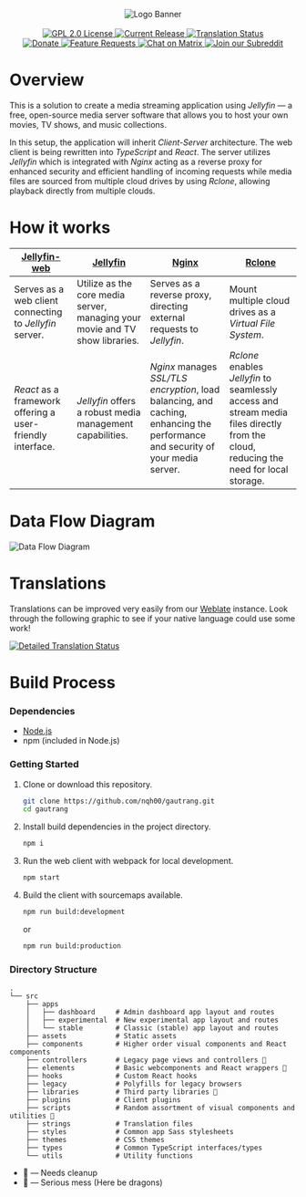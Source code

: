 <p align="center">
<img alt="Logo Banner" src="https://raw.githubusercontent.com/jellyfin/jellyfin-ux/master/branding/SVG/banner-logo-solid.svg?sanitize=true"/>
<br/>
<br/>
<a href="https://github.com/jellyfin/jellyfin-web">
<img alt="GPL 2.0 License" src="https://img.shields.io/github/license/jellyfin/jellyfin-web.svg"/>
</a>
<a href="https://github.com/jellyfin/jellyfin-web/releases">
<img alt="Current Release" src="https://img.shields.io/github/release/jellyfin/jellyfin-web.svg"/>
</a>
<a href="https://translate.jellyfin.org/projects/jellyfin/jellyfin-web/?utm_source=widget">
<img src="https://translate.jellyfin.org/widgets/jellyfin/-/jellyfin-web/svg-badge.svg" alt="Translation Status"/>
</a>
<br/>
<a href="https://opencollective.com/jellyfin">
<img alt="Donate" src="https://img.shields.io/opencollective/all/jellyfin.svg?label=backers"/>
</a>
<a href="https://features.jellyfin.org">
<img alt="Feature Requests" src="https://img.shields.io/badge/fider-vote%20on%20features-success.svg"/>
</a>
<a href="https://matrix.to/#/+jellyfin:matrix.org">
<img alt="Chat on Matrix" src="https://img.shields.io/matrix/jellyfin:matrix.org.svg?logo=matrix"/>
</a>
<a href="https://www.reddit.com/r/jellyfin">
<img alt="Join our Subreddit" src="https://img.shields.io/badge/reddit-r%2Fjellyfin-%23FF5700.svg"/>
</a>
</p>
<h1 align="left">Overview</h1>
<p>
This is a solution to create a media streaming application using <i>Jellyfin</i> — a free, open-source media server software that allows you to host your own movies, TV shows, and music collections.
</p>
<p>
In this setup, the application will inherit <i>Client-Server</i> architecture. The web client is being rewritten into <i>TypeScript</i> and <i>React</i>. The server utilizes <i>Jellyfin</i> which is integrated with <i>Nginx</i> acting as a reverse proxy for enhanced security and efficient handling of incoming requests while media files are sourced from multiple cloud drives by using <i>Rclone</i>, allowing playback directly from multiple clouds.
</p>
<h1 align="left">How it works</h1>

| [Jellyfin-web](https://github.com/jellyfin/jellyfin-web.git) | [Jellyfin](https://jellyfin.org) | [Nginx](https://www.nginx.com) | [Rclone](https://rclone.org) |
| -------- | ----- | ------ | ------ |
| Serves as a web client connecting to _Jellyfin_ server.| Utilize as the core media server, managing your movie and TV show libraries.  | Serves as a reverse proxy, directing external requests to _Jellyfin_. | Mount multiple cloud drives as a _Virtual File System_. |
| _React_ as a framework offering a user-friendly interface. | _Jellyfin_ offers a robust media management capabilities. | _Nginx_ manages _SSL/TLS encryption_, load balancing, and caching, enhancing the performance and security of your media server. | _Rclone_ enables _Jellyfin_ to seamlessly access and stream media files directly from the cloud, reducing the need for local storage. |
<h1 align="left">Data Flow Diagram</h1>
<img src="https://user-images.githubusercontent.com/76725656/280446653-eb8edefd-3e84-4cf5-b611-94169ff6e430.png" alt="Data Flow Diagram" />
<h1 align="left">Translations</h1>
<p>Translations can be improved very easily from our <a href="https://translate.jellyfin.org/projects/jellyfin/jellyfin-web">Weblate</a> instance. Look through the following graphic to see if your native language could use some work!</p>
<a href="https://translate.jellyfin.org/engage/jellyfin/?utm_source=widget">
<img src="https://translate.jellyfin.org/widgets/jellyfin/-/jellyfin-web/multi-auto.svg" alt="Detailed Translation Status" />
</a>
<h1 align="left">Build Process</h1>
<h3 align="left">Dependencies</h3>

- [Node.js](https://nodejs.org/en/download)
- npm (included in Node.js)

<h3 align="left">Getting Started</h3>

1. Clone or download this repository.

   ```sh
   git clone https://github.com/nqh00/gautrang.git
   cd gautrang
   ```

2. Install build dependencies in the project directory.

   ```sh
   npm i
   ```

3. Run the web client with webpack for local development.

   ```sh
   npm start
   ```

4. Build the client with sourcemaps available.

   ```sh
   npm run build:development
   ```

   or

   ```sh
   npm run build:production
   ```
   
<h3 align="left">Directory Structure</h3>

```
.
└── src
    ├── apps
    │   ├── dashboard     # Admin dashboard app layout and routes
    │   ├── experimental  # New experimental app layout and routes
    │   └── stable        # Classic (stable) app layout and routes
    ├── assets            # Static assets
    ├── components        # Higher order visual components and React components
    ├── controllers       # Legacy page views and controllers 🧹
    ├── elements          # Basic webcomponents and React wrappers 🧹
    ├── hooks             # Custom React hooks
    ├── legacy            # Polyfills for legacy browsers
    ├── libraries         # Third party libraries 🧹
    ├── plugins           # Client plugins
    ├── scripts           # Random assortment of visual components and utilities 🐉
    ├── strings           # Translation files
    ├── styles            # Common app Sass stylesheets
    ├── themes            # CSS themes
    ├── types             # Common TypeScript interfaces/types
    └── utils             # Utility functions
```

- 🧹 &mdash; Needs cleanup
- 🐉 &mdash; Serious mess (Here be dragons)
